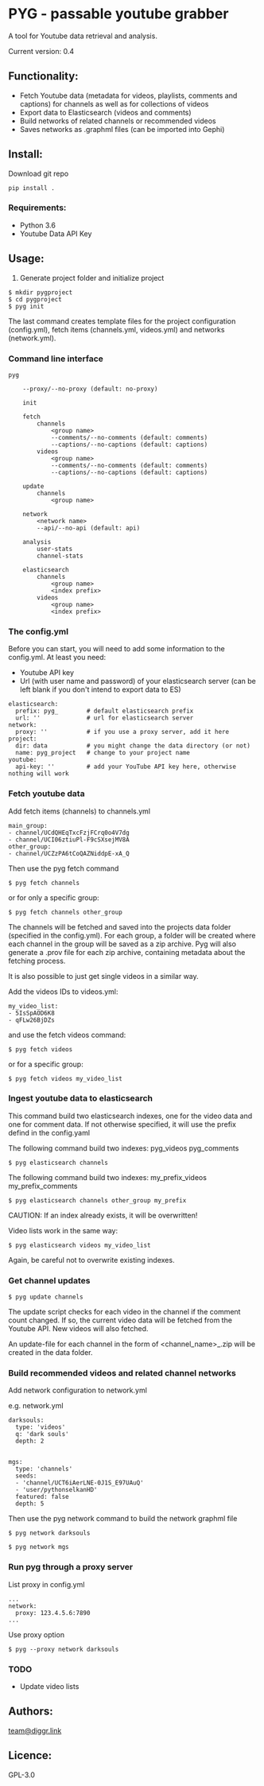 # PYG - passable youtube grabber

A tool for Youtube data retrieval and analysis.

Current version: 0.4

## Functionality:
 
* Fetch Youtube data (metadata for videos, playlists, comments and captions) for channels as well as for collections of videos
* Export data to Elasticsearch (videos and comments)
* Build networks of related channels or recommended videos
* Saves networks as .graphml files (can be imported into Gephi)

## Install:

Download git repo

```
pip install .

```

### Requirements:

- Python 3.6
- Youtube Data API Key

## Usage:

1. Generate project folder and initialize project

```
$ mkdir pygproject
$ cd pygproject
$ pyg init

```
The last command creates template files for the project configuration (config.yml), fetch items (channels.yml, videos.yml) and networks (network.yml).


### Command line interface

```
pyg

    --proxy/--no-proxy (default: no-proxy)

    init

    fetch
        channels
            <group name>
            --comments/--no-comments (default: comments)
            --captions/--no-captions (default: captions)
        videos
            <group name>
            --comments/--no-comments (default: comments)
            --captions/--no-captions (default: captions)

    update
        channels
            <group name>

    network
        <network name>
        --api/--no-api (default: api)

    analysis
        user-stats
        channel-stats

    elasticsearch
        channels
            <group name>
            <index prefix>
        videos
            <group name>
            <index prefix>
```

### The config.yml

Before you can start, you will need to add some information to the config.yml.
At least you need:
* Youtube API key
* Url (with user name and password) of your elasticsearch server (can be left blank if you don't intend to export data to ES)

```
elasticsearch:
  prefix: pyg_        # default elasticsearch prefix
  url: ''             # url for elasticsearch server
network:
  proxy: ''           # if you use a proxy server, add it here
project:         
  dir: data           # you might change the data directory (or not)
  name: pyg_project   # change to your project name
youtube:
  api-key: ''         # add your YouTube API key here, otherwise nothing will work
```



### Fetch youtube data

Add fetch items (channels) to channels.yml

```
main_group:
- channel/UCdQHEqTxcFzjFCrq0o4V7dg
- channel/UCI06ztiuPl-F9cSXsejMV8A
other_group:
- channel/UCZzPA6tCoQAZNiddpE-xA_Q
```

Then use the pyg fetch command

```
$ pyg fetch channels
```

or for only a specific group:

```
$ pyg fetch channels other_group
```

The channels will be fetched and saved into the projects data folder (specified in the config.yml). 
For each group, a folder will be created where each channel in the group will be saved as a zip archive. 
Pyg will also generate a .prov file for each zip archive, containing metadata about the fetching process.


It is also possible to just get single videos in a similar way.

Add the videos IDs to videos.yml:

```
my_video_list:
- 5IsSpAOD6K8
- qFLw26BjDZs
```

and use the fetch videos command:

```
$ pyg fetch videos 
```

or for a specific group:

```
$ pyg fetch videos my_video_list
```


### Ingest youtube data to elasticsearch

This command build two elasticsearch indexes, one for the video data and one for comment data.
If not otherwise specified, it will use the prefix defind in the config.yaml

The following command build two indexes:
pyg_videos
pyg_comments

```
$ pyg elasticsearch channels
```


The following command build two indexes:
my_prefix_videos
my_prefix_comments

```
$ pyg elasticsearch channels other_group my_prefix
```

CAUTION: If an index already exists, it will be overwritten!


Video lists work in the same way:

```
$ pyg elasticsearch videos my_video_list
```

Again, be careful not to overwrite existing indexes.


### Get channel updates 

```
$ pyg update channels
```

The update script checks for each video in the channel if the comment count changed. If so, the current video data will be fetched from the Youtube API.
New videos will also fetched.

An update-file for each channel in the form of <channel_name>_<timestamp>.zip will be created in the data folder.


### Build recommended videos and related channel networks

Add network configuration to network.yml

e.g. network.yml
```
darksouls:
  type: 'videos'
  q: 'dark souls'
  depth: 2


mgs:
  type: 'channels'
  seeds:
  - 'channel/UCT6iAerLNE-0J1S_E97UAuQ'
  - 'user/pythonselkanHD'
  featured: false
  depth: 5  
```

Then use the pyg network command to build the network graphml file

```
$ pyg network darksouls
```

```
$ pyg network mgs
```

### Run pyg through a proxy server

List proxy in config.yml

```
...
network:
  proxy: 123.4.5.6:7890
...
```

Use proxy option

```
$ pyg --proxy network darksouls
```

### TODO

- Update video lists


## Authors:
team@diggr.link

## Licence:
GPL-3.0
